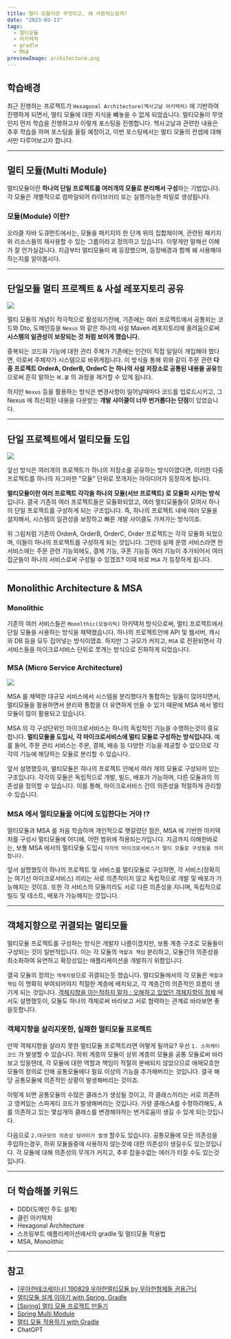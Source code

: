 ```yaml
---
title: 멀티 모듈이란 무엇이고, 왜 사용하는걸까?
date: "2023-03-13"
tags:
  - 멀티모듈
  - 아키텍처
  - gradle
  - MSA
previewImage: architecture.png
---
```


## 학습배경

최근 진행하는 프로젝트가 `Hexagonal Architecture(헥사고날 아키텍처)` 에 기반하여 진행하게 되면서, 멀티 모듈에 대한 지식을 뺴놓을 수 없게 되었습니다. 멀티모듈이 무엇인지 먼저 학습을 진행하고자 이렇게 포스팅을 진행합니다. 헥사고날과 관련한 내용은 추후 학습을 하며 포스팅을 올릴 예정이고, 이번 포스팅에서는 멀티 모듈의 컨셉에 대해서만 다루어보고자 합니다.

---

## 멀티 모듈(Multi Module)

멀티모듈이란 **하나의 단일 프로젝트를 여러개의 모듈로 분리해서 구성**하는 기법입니다. 각 모듈은 개별적으로 컴파일되어 라이브러리 또는 실행가능한 파일로 생성됩니다.

### 모듈(Module) 이란?

오라클 자바 도큐먼트에서는, 모듈을 패키지의 한 단계 위의 집합체이며, 관련된 패키지와 리소스들의 재사용할 수 있는 그룹이라고 정의하고 있습니다.
이렇게만 말해선 이해가 잘 안가실겁니다. 지금부터 멀티모듈이 왜 등장했으며, 등장배경과 함께 왜 사용해야하는지를 알아봅시다.

---

## 단일모듈 멀티 프로젝트 & 사설 레포지토리 공유

![](https://velog.velcdn.com/images/msung99/post/28c4ad24-d12b-47d6-afce-27d74f966ca8/image.png)

멀티 모듈의 개념이 적극적으로 활성되기전에, 기존에는 여러 프로젝트에서 공통되는 코드와 Dto, 도메인등을 `Nexus` 와 같은 하나의 사설 Maven 레포지토리에 올려둠으로써 **시스템의 일관성이 보장되는 것 처럼 보이게 했습니다.**

중복되는 코드와 기능에 대한 관리 주체가 기존에는 인간이 직접 일일이 개입해야 했다면, 이로써 주체자가 시스템으로 바뀌게됩니다. 이 방식을 통해 위와 같이 주문 관련 **다중 프로젝트 OrderA, OrderB, OrderC 는 하나의 사설 저장소로 공통된 내용을 공유**함으로써 흔히 말하는 `복.붙` 의 과정을 제거할 수 있게 됩니다.

하지만 `Nexus` 등을 활용하는 방식은 변경사항이 일어날때마다 코드를 업로드시키고, 그 Nexus 에 최신회된 내용을 다운받는 **개발 사이클이 너무 번거롭다는 단점**이 있었습니다.

---

## 단일 프로젝트에서 멀티모듈 도입

![](https://velog.velcdn.com/images/msung99/post/30c38753-5db3-4225-8918-d31211c31d9b/image.png)

앞선 방식은 여러개의 프로젝트가 하나의 저장소를 공유하는 방식이였다면, 이러한 다중 프로젝트를 하나의 자그마한 "모듈" 단위로 쪼개자는 아이디어가 등장하게 됩니다.

**멀티모듈이란 여러 프로젝트 각각을 하나의 모듈(서브 프로젝트) 로 모듈화 시키는 방식**입니다. 결국 기존의 여러 프로젝트들은 모듈화되었고, 여러 멀티모듈들이 모여서 하나의 단일 프로젝트를 구성하게 되는 구조입니다. 즉, 하나의 프로젝트 내에 여러 모듈을 설치해서, 시스템의 일관성을 보장하고 빠른 개발 사이클도 가져가는 방식이죠.

위 그림처럼 기존의 OrderA, OrderB, OrderC, Order 프로젝트는 각각 모듈화 되었으며, 이들이 하나의 프로젝트를 구성하게 되는 것입니다. 그런데 실제 운영 서비스라면 한 서비스에는 주문 관련 기능외에도, 결제 기능, 쿠폰 기능등 여러 기능이 추가되어서 여러 집군들이 하나의 서비스로써 구성될 수 있겠죠? 이때 바로 `MSA` 가 등장하게 됩니다.

---

## Monolithic Architecture & MSA

### Monolithic

기존의 여러 서비스들은 `Monolthic(모놀리틱)` 아키텍처 방식으로써, 멀티 프로젝트에서 단일 모듈을 사용하는 방식을 채택했습니다. 하나의 프로젝트안에 API 및 웹서버, 캐시와 DB 등을 모두 집어넣는 방식이였죠. 하지만 그 규모가 커지고, `MSA` 로 전환되면서 각 서비스들을 마이크로서비스 단위로 쪼개는 방식으로 진화하게 되었습니다.

### MSA (Micro Service Architecture)

![](https://velog.velcdn.com/images/msung99/post/1154bd32-620c-499c-a4ef-40a8256e7718/image.png)

MSA 를 채택한 대규모 서비스에서 시스템을 분리했다가 통합하는 일들이 많아지면서, 멀티모듈을 활용하면서 분리와 통합을 더 유연하게 만들 수 있기 때문에 MSA 에서 멀티모듈이 많이 활용되고 있습니다.

MSA 의 각 구성단위인 마이크로서비스는 하나의 독립적인 기능을 수행하는것이 중요합니다. **멀티모듈을 도입시, 각 마이크로서비스에 멀티 모듈로 구성하는 방식입니다.** 예를 들어, 주문 관리 서비스는 주문, 결제, 배송 등 다양한 기능을 제공할 수 있으므로 각각의 기능에 해당하는 모듈로 분리할 수 있습니다.

앞서 설명했듯이, 멀티모듈은 하나의 프로젝트 안에서 여러 개의 모듈로 구성되어 있는 구조입니다. 각각의 모듈은 독립적으로 개발, 빌드, 배포가 가능하며, 다른 모듈과의 의존성을 정의할 수 있습니다. 이를 통해, 마이크로서비스 간의 의존성을 적절하게 관리할 수 있습니다.

### MSA 에서 멀티모듈을 어디에 도입한다는 거야 !?

멀티모듈과 MSA 를 처음 학습하며 개인적으로 햇갈렸던 점은, MSA 에 기반한 아키텍처를 구성시 멀티모듈에 어디에, 어떤 범위에 적용되는가입니다. 지금까지 이해한바로는, 보통 MSA 에서의 멀티모듈 도입시 `각각의 마이크로서비스가 멀티 모듈로 구성됨을 의미합니다.`

앞서 설명했듯이 하나의 프로젝트 및 서비스를 멀티모듈로 구성하면, 각 서비스(정확히는 여기선 마이크로서비스) 끼리는 서로 의존적이지 않고 독립적으로 개발 및 배포가 가능해지는 것이죠. 또한 각 서비스의 모듈끼리도 서로 다른 의존성을 지니며, 독립적으로 빌드 및 테스트, 배포가 가능해지는 것입니다.

---

## 객체지향으로 귀결되는 멀티모듈

멀티모듈 프로젝트를 구성하는 방식은 개발자 나름이겠지만, 보통 계층 구조로 모듈들이 구성되는 것이 일반적입니다. 이는 각 모듈의 `역할과 책임` 분리하고, 모듈간의 의존성을 최소화하여 유연하고 확장성있는 애플리케이션을 개발하기 위함입니다.

결국 모듈의 정의는 `객체지향`으로 귀결되는듯 했습니다. 멀티모듈에서의 각 모듈은 `역할과 책임` 이 명확히 부여되어야지 적절한 계층에 배치되고, 각 계층간의 의존적인 흐름이 생기게 되는 것입니다. [객체지향을 아는척하지 말자 : 오해하고 있었던 객체지향의 정체](https://velog.io/@msung99/%EA%B0%9D%EC%B2%B4%EC%A7%80%ED%96%A5%EC%9D%84-%EC%95%84%EB%8A%94%EC%B2%99%ED%95%98%EC%A7%80-%EB%A7%90%EC%9E%90-%EC%9A%B0%EB%A6%AC%EA%B0%80-%EC%98%A4%ED%95%B4%ED%95%98%EA%B3%A0-%EC%9E%88%EC%97%88%EB%8D%98-%EA%B0%9D%EC%B2%B4%EC%A7%80%ED%96%A5%EC%97%90-%EB%8C%80%ED%95%B4) 에서도 설명했듯이, 모듈도 하나의 객체로써 바라보고 서로 협력하는 관계로 바라보면 좋을듯합니다.

### 객체지향을 살리지못한, 실패한 멀티모듈 프로젝트

만약 객체지향을 살라지 못한 멀티모듈 프로젝트라면 어떻게 될까요? 우선 `1. 스파케티 코드` 가 발생할 수 있습니다. 하위 계층의 모듈이 상위 계층의 모듈을 공통 모듈로써 바라보고 있을텐데, 각 모듈에 대한 역할과 책임이 적절히 분배되지 않았으므로 애매모호한 모듈의 정의로 인해 공통모듈에다 필요 이상의 기능을 추가해버리는 것입니다. 결국 해당 공통모듈에 의존적인 상황이 발생해버리는 것이죠.

이렇게 되면 공통모듈의 수많은 클래스가 생성될 것이고, 각 클래스끼리는 서로 의존하고 영켜있는 스파게티 코드가 발생해버리는 것입니다. 가령 클래스A를 수정하려해도, A를 의존하고 있는 몇십개의 클래스를 변경해야하는 번거로움이 생길 수 있게 되는것입니다.

다음으로 `2.대규모의 의존성 덩어리가 발생` 할수도 있습니다. 공통모듈에 모든 의존성을 주입하는경우, 하위 모듈들중에 사용하지 않는것에 대한 의존성이 생길수도 있는것입니다. 각 모듈에 대해 의존성의 무개가 커지고, 추후 잡을수없는 에러가 터질 수도 있는것입니다.

---

## 더 학습해볼 키워드

- DDD(도메인 주도 설계)
- 클린 아키텍처
- Hexagonal Architecture
- 스프링부트 애플리케이션에서의 gradle 및 멀티모듈 적용법
- MSA, Monolithic

---

## 참고

- [[우아한테크세미나] 190829 우아한멀티모듈 by 우아한형제들 권용근님](https://www.youtube.com/watch?v=nH382BcycHc&t=1800s)
- [멀티모듈 설계 이야기 with Spring, Gradle](https://techblog.woowahan.com/2637/)
- [[Spring] 멀티 모듈 프로젝트 만들기](https://velog.io/@soyeon207/%EC%8A%A4%ED%94%84%EB%A7%81-%EB%B6%80%ED%8A%B8-%EB%A9%80%ED%8B%B0-%EB%AA%A8%EB%93%88-%ED%94%84%EB%A1%9C%EC%A0%9D%ED%8A%B8-%EB%A7%8C%EB%93%A4%EA%B8%B0#%EF%B8%8F-%EB%A9%80%ED%8B%B0-%EB%AA%A8%EB%93%88-%ED%94%84%EB%A1%9C%EC%A0%9D%ED%8A%B8%EA%B0%80-%ED%95%84%EC%9A%94%ED%95%9C-%EC%9D%B4%EC%9C%A0)
- [Spring Multi Module](https://velog.io/@tritny6516/Spring-Multi-Module)
- [멀티 모듈 적용하기 with Gradle](https://tecoble.techcourse.co.kr/post/2021-09-06-multi-module/)
- ChatGPT
